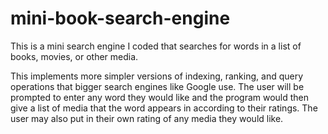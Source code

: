# mini-book-search-engine
This is a mini search engine I coded that searches for words in a list of books, movies, or other media.

This implements more simpler versions of indexing, ranking, and query operations that bigger search engines like Google use. 
The user will be prompted to enter any word they would like and the program would then give a list of media that the word appears in according to their ratings. 
The user may also put in their own rating of any media they would like. 
